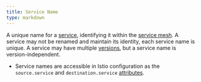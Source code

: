 ```yaml
---
title: Service Name
type: markdown
---
```

A unique name for a [service](#service), identifying it within the [service mesh](#service-mesh).
A service may not be renamed and maintain its identity, each service name is unique.
A service may have multiple [versions](#service-version), but a service name is version-independent.
  * Service names are accessible in Istio configuration as the `source.service` and `destination.service` [attributes](#attribute).
